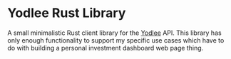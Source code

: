 # Yodlee Rust Library

A small minimalistic Rust client library for the
[Yodlee](https://developer.yodlee.com/documentation) API. This library has only
enough functionality to support my specific use cases which have to do with
building a personal investment dashboard web page thing.

